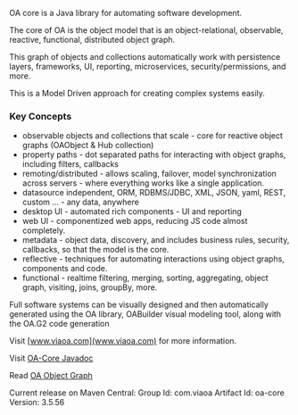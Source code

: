 OA core is a Java library for automating software development.

The core of OA is the object model that is an object-relational, observable, reactive, functional, distributed object graph. 

This graph of objects and collections automatically work with persistence layers, frameworks, UI, reporting, microservices, security/permissions, and more.

This is a Model Driven approach for creating complex systems easily. 


### Key Concepts

*   observable objects and collections that scale - core for reactive object graphs (OAObject & Hub collection)
*   property paths - dot separated paths for interacting with object graphs, including filters, callbacks
*   remoting/distributed - allows scaling, failover, model synchronization across servers - where everything works like a single application.
*   datasource independent, ORM, RDBMS/JDBC, XML, JSON, yaml, REST, custom ... - any data, anywhere
*   desktop UI - automated rich components - UI and reporting
*   web UI - componentized web apps, reducing JS code almost completely.
*   metadata - object data, discovery, and includes business rules, security, callbacks, so that the model is the core.
*   reflective - techniques for automating interactions using object graphs, components and code.
*   functional - realtime filtering, merging, sorting, aggregating, object graph, visiting, joins, groupBy, more.


Full software systems can be visually designed and then automatically generated using the OA library, OABuilder visual modeling tool, along with the OA.G2 code generation

Visit [www.viaoa.com](www.viaoa.com) for more information.

Visit [OA-Core Javadoc](http://viaoa.github.io/oa-core/docs/index.html)

Read [OA Object Graph](doc/OAObjectGraph.pdf)


Current release on Maven Central: 
    Group Id: com.viaoa
    Artifact Id: oa-core
    Version: 3.5.56

